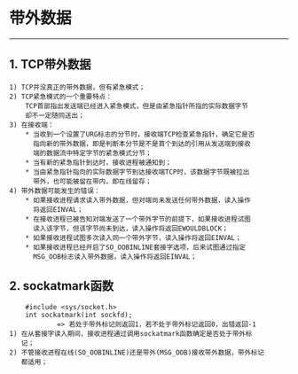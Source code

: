 # **带外数据**
***

## **1. TCP带外数据**
    1) TCP并没真正的带外数据，但有紧急模式；
    2) TCP紧急模式的一个重要特点：
        TCP首部指出发送端已经进入紧急模式，但是由紧急指针所指的实际数据字节
        却不一定随同送出；
    3) 在接收端：
        * 当收到一个设置了URG标志的分节时，接收端TCP检查紧急指针，确定它是否
          指向新的带外数据，即是判断本分节是不是首个到达的引用从发送端到接收
          端的数据流中特定字节的紧急模式分节；
        * 当有新的紧急指针到达时，接收进程被通知到；
        * 当由紧急指针指向的实际数据字节到达接收端TCP时，该数据字节既被拉出
          带外，也可能被留在带内，即在线留存；
    4) 带外数据可能发生的错误：
        * 如果接收进程请求读入带外数据，但对端尚未发送任何带外数据，读入操作
          将返回EINVAL；
        * 在接收进程已被告知对端发送了一个带外字节的前提下，如果接收进程试图
          读入该字节，但该字节尚未到达，读入操作将返回EWOULDBLOCK；
        * 如果接收进程试图多次读入同一个带外字节，读入操作将返回EINVAL；
        * 如果接收进程已经开启了SO_OOBINLINE套接字选项，后来试图通过指定
          MSG_OOB标志读入带外数据，读入操作将返回EINVAL；


## **2. sockatmark函数**
        #include <sys/socket.h>
        int sockatmark(int sockfd);
                => 若处于带外标记则返回1，若不处于带外标记返回0，出错返回-1
    1) 在从套接字读入期间，接收进程通过调用sockatmark函数确定是否处于带外标
       记；
    2) 不管接收进程在线(SO_OOBINLINE)还是带外(MSG_OOB)接收带外数据，带外标记
       都适用；
